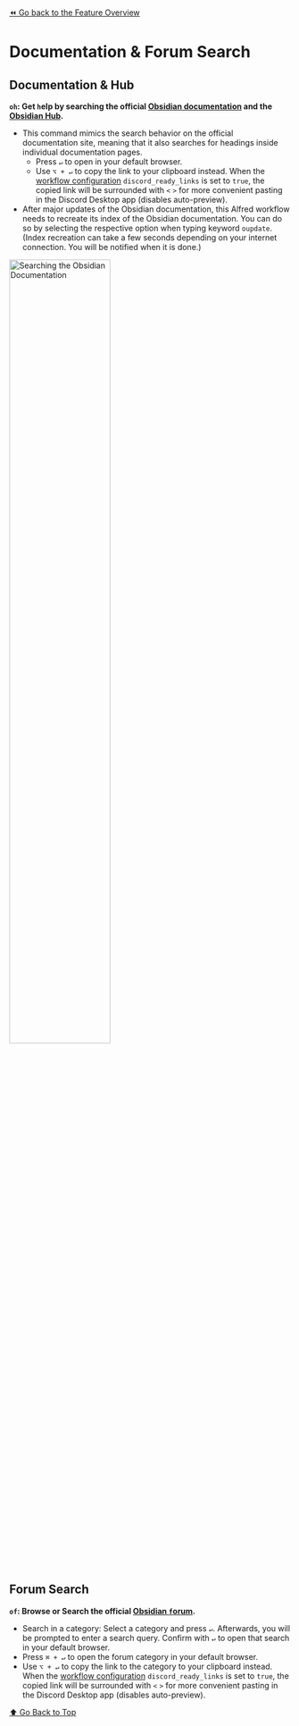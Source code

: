 [⏪ Go back to the Feature Overview](../README.md#feature-overview)

# Documentation & Forum Search

## Documentation & Hub
**`oh`: Get `h`elp by searching the official [Obsidian documentation](https://help.obsidian.md/Start+here) and the [Obsidian Hub](https://publish.obsidian.md/hub).**
- This command mimics the search behavior on the official documentation site, meaning that it also searches for headings inside individual documentation pages.
	- Press `↵` to open in your default browser.
	- Use `⌥ + ↵` to copy the link to your clipboard instead. When the [workflow configuration](Workflow%20Configuration.md#Miscellaneous) `discord_ready_links` is set to `true`, the copied link will be surrounded with `<` `>` for more convenient pasting in the Discord Desktop app (disables auto-preview).
- After major updates of the Obsidian documentation, this Alfred workflow needs to recreate its index of the Obsidian documentation. You can do so by selecting the respective option when typing keyword `oupdate`. (Index recreation can take a few seconds depending on your internet connection. You will be notified when it is done.)

<img src="https://i.imgur.com/RkKGrLw.gif" alt="Searching the Obsidian Documentation" width=60%>

## Forum Search
**`of`: Browse or Search the official [Obsidian `f`orum](https://forum.obsidian.md/s).**
- Search in a category: Select a category and press `↵`. Afterwards, you will be prompted to enter a search query. Confirm with `↵` to open that search in your default browser.
- Press `⌘ + ↵` to open the forum category in your default browser.
- Use `⌥ + ↵` to copy the link to the category to your clipboard instead. When the [workflow configuration](Workflow%20Configuration.md#Miscellaneous) `discord_ready_links` is set to `true`, the copied link will be surrounded with `<` `>` for more convenient pasting in the Discord Desktop app (disables auto-preview).

[⬆️ Go Back to Top](#Table-of-Contents)

